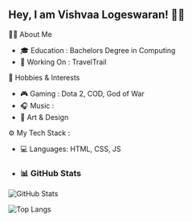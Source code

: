 ## Hey, I am Vishvaa Logeswaran! 👋🏼

👨‍💻 About Me
- 🎓 Education : Bachelors Degree in Computing
- 🔭 Working On : TravelTrail

🌱 Hobbies & Interests
- 🎮 Gaming : Dota 2, COD, God of War
- 🎧 Music :
- 🎨 Art & Design

⚙️ My Tech Stack :
- 💻 Languages: HTML, CSS, JS


- ### 📊 GitHub Stats
![GitHub Stats](https://github-readme-stats.vercel.app/api?username=Vishvaa08&show_icons=true&theme=radical)

![Top Langs](https://github-readme-stats.vercel.app/api/top-langs/?username=Vishvaa08&layout=compact&theme=radical)

